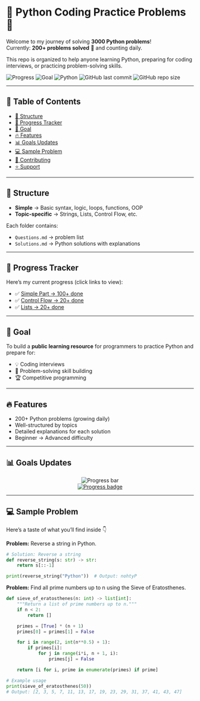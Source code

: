 # 🐍 Python Coding Practice Problems 🚀

Welcome to my journey of solving **3000 Python problems**!  
Currently: **200+ problems solved** 🎉 and counting daily.  

This repo is organized to help anyone learning Python, preparing for coding interviews, or practicing problem-solving skills.

![Progress](https://img.shields.io/badge/Problems_Solved-200%2B-brightgreen)
![Goal](https://img.shields.io/badge/Goal-3000-blue)
![Python](https://img.shields.io/badge/Made%20with-Python-yellow)
![GitHub last commit](https://img.shields.io/github/last-commit/Dev0psKing/Python-Code-Challenges)
![GitHub repo size](https://img.shields.io/github/repo-size/Dev0psKing/Python-Code-Challenges)

---

## 📑 Table of Contents
- [📂 Structure](#-structure)
- [📌 Progress Tracker](#-progress-tracker)
- [🎯 Goal](#-goal)
- [🔥 Features](#-features)
- [📊 Goals Updates](#-goals-updates)
- [💻 Sample Problem](#-sample-problem)
- [🤝 Contributing](#-contributing)
- [⭐ Support](#-support)

---

## 📂 Structure
- **Simple** → Basic syntax, logic, loops, functions, OOP  
- **Topic-specific** → Strings, Lists, Control Flow, etc.  

Each folder contains:
- `Questions.md` → problem list  
- `Solutions.md` → Python solutions with explanations  

---

## 📌 Progress Tracker  

Here’s my current progress (click links to view):  

- ✅ [Simple Part → 100+ done](https://github.com/Dev0psKing/Python-Code-Challenges/tree/master/01_Simple%20Part%20(100%2B%20Questions))  
- ✅ [Control Flow → 20+ done](https://github.com/Dev0psKing/Python-Code-Challenges/tree/master/Control%20Flow%20Questions)  
- ✅ [Lists → 20+ done](https://github.com/Dev0psKing/Python-Code-Challenges/tree/master/Lists%20Questions)  

---

## 🎯 Goal
To build a **public learning resource** for programmers to practice Python and prepare for:  
- 💡 Coding interviews  
- 📘 Problem-solving skill building  
- 🏆 Competitive programming  

---

## 🔥 Features
- 200+ Python problems (growing daily)  
- Well-structured by topics  
- Detailed explanations for each solution  
- Beginner → Advanced difficulty  

---

## 📊 Goals Updates  

<div align="center">
  <!-- Progress bar -->
  <img alt="Progress bar" src="https://progress-bar.dev/200/?scale=3000&title=Problems%20Solved&width=500&color=2ea44f" />
  <br/>
  <a href="https://github.com/Dev0psKing/Python-Code-Challenges">
    <img alt="Progress badge" src="https://img.shields.io/badge/Progress-6.67%25-2ea44f" />
  </a>
</div>

---

## 💻 Sample Problem  

Here’s a taste of what you’ll find inside 👇

**Problem:** Reverse a string in Python.  

```python
# Solution: Reverse a string
def reverse_string(s: str) -> str:
    return s[::-1]

print(reverse_string("Python"))  # Output: nohtyP
```

**Problem:** Find all prime numbers up to n using the Sieve of Eratosthenes.

```python
def sieve_of_eratosthenes(n: int) -> list[int]:
    """Return a list of prime numbers up to n."""
    if n < 2:
        return []

    primes = [True] * (n + 1)
    primes[0] = primes[1] = False

    for i in range(2, int(n**0.5) + 1):
        if primes[i]:
            for j in range(i*i, n + 1, i):
                primes[j] = False

    return [i for i, prime in enumerate(primes) if prime]

# Example usage
print(sieve_of_eratosthenes(50))
# Output: [2, 3, 5, 7, 11, 13, 17, 19, 23, 29, 31, 37, 41, 43, 47]
```